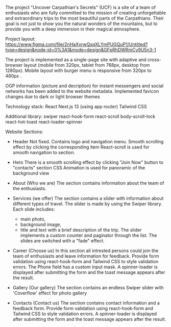 The project "Uncover Carpathian's Secrets" (UCF) is a site of a team of enthusiasts
who are fully committed to the mission of creating unforgettable and
extraordinary trips to the most beautiful parts of the Carpathians.
Their goal is not just to show you the natural wonders of the mountains,
but to provide you with a deep immersion in their magical atmosphere.

Project layout: https://www.figma.com/file/2nHaXyrwQxqXLYmPUGQuP1/Untitled?type=design&node-id=0%3A1&mode=design&GFpRhDWRmCy9U5n3-1

The project is implemented as a single-page site with adaptive
and cross-browser layout (mobile from 320px, tablet from 768px, desktop from 1280px).
Mobile layout with burger menu is responsive from 320px to 480px .

OGP information (picture and decription) for instant messengers
and social networks has been added to the website metadata.
Implemented favicon changes due to dark or light browser themes

Technology stack:
React
Next.js 13 (using app router)
Tailwind CSS

Additional library:
swiper
react-hook-form
react-scroll
body-scroll-lock
react-hot-toast
react-loader-spinner

Website Sections:

- Header
  Not fixed. Contains logo and navigation menu.
  Smooth scrolling effect by clicking the corresponding item
  React-scroll is used for smooth navigation to section.

- Hero
  There is a smooth scrolling effect by clicking "Join Now" button to "contacts" section
  CSS Animation is used for panoramic of the background view

- About (Who we are)
  The section contains information about the team of the enthusiasts.

- Services (we offer)
  The section contains a slider with information about different types of travel.
  The slider is made by using the Swiper library.
  Each slide includes:

  - main photo,
  - background image,
  - title and text with a brief description of the trip.
    The slider implements a custom counter and paginator through the list.
    The slides are switched with a "fade" effect.

- Career (Choose us)
  In this section all intrested persons could join the team of enthusiasts and leave information for feedback.
  Provide form validation using react-hook-form and Tailwind CSS to style validation errors.
  The Phone field has a custom input mask.
  A spinner-loader is displayed after submitting the form and the toast message appears after the result.
- Gallery (Our gallery)
  The section contains an endless Swiper slider with 'Coverflow' effect for photo gallery

- Contacts (Contact us)
  The section contains contact information and a feedback form.
  Provide form validation using react-hook-form and Tailwind CSS to style validation errors.
  A spinner-loader is displayed after submitting the form and the toast message appears after the result.
